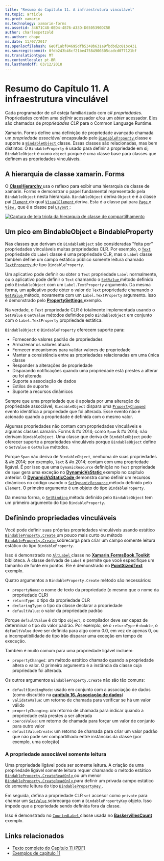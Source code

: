 ```yaml
---
title: "Resumo do Capítulo 11. A infraestrutura vinculável"
ms.topic: article
ms.prod: xamarin
ms.technology: xamarin-forms
ms.assetid: 34671C48-0ED4-4B76-A33D-D6505390DC5B
author: charlespetzold
ms.author: chape
ms.date: 11/07/2017
ms.openlocfilehash: 6e0f1abf04695dfb5348b631a9fbdbd2c81bc431
ms.sourcegitcommit: 0fdb243b46cf21be47584900805cadcd077121bf
ms.translationtype: MT
ms.contentlocale: pt-BR
ms.lasthandoff: 03/12/2018
---
```

# <a name="summary-of-chapter-11-the-bindable-infrastructure"></a>Resumo do Capítulo 11. A infraestrutura vinculável

Cada programador de c# esteja familiarizado com c# *propriedades*. Propriedades contêm uma *definir* acessador e/ou um *obter* acessador. Eles são chamados de *propriedades CLR* para o Common Language Runtime.

Xamarin. Forms define uma definição de propriedade avançado chamada um *propriedade associável* encapsulado pelo [ `BindableProperty` ](https://developer.xamarin.com/api/type/Xamarin.Forms.BindableProperty/) classe e suporte a [ `BindableObject` ](https://developer.xamarin.com/api/type/Xamarin.Forms.BindableObject/)classe. Essas classes são relacionadas, mas bem distintos: O `BindableProperty` é usado para definir a propriedade em si; `BindableObject` é como `object` porque é uma classe base para classes que definem as propriedades vinculáveis.

## <a name="the-xamarinforms-class-hierarchy"></a>A hierarquia de classe xamarin. Forms

O [ **ClassHierarchy** ](https://github.com/xamarin/xamarin-forms-book-samples/tree/master/Chapter11/ClassHierarchy) usa o reflexo para exibir uma hierarquia de classe de xamarin. Forms e demonstrar o papel fundamental representado pela `BindableObject` nesta hierarquia. `BindableObject` deriva `Object` e é a classe pai [ `Element` ](https://developer.xamarin.com/api/type/Xamarin.Forms.Element/) do qual [ `VisualElement` ](https://developer.xamarin.com/api/type/Xamarin.Forms.VisualElement/) deriva. Esta é a classe pai para [ `Page` ](https://developer.xamarin.com/api/type/Xamarin.Forms.Page/) e [ `View` ](https://developer.xamarin.com/api/type/Xamarin.Forms.View/), que é a classe pai [ `Layout` ](https://developer.xamarin.com/api/type/Xamarin.Forms.Layout/):

[![Captura de tela tripla da hierarquia de classe de compartilhamento](images/ch11fg01-small.png "compartilhamento da hierarquia de classe")](images/ch11fg01-large.png#lightbox "compartilhamento da hierarquia de classe")

## <a name="a-peek-into-bindableobject-and-bindableproperty"></a>Um pico em BindableObject e BindableProperty

Nas classes que derivam de `BindableObject` são consideradas "feita por" propriedades vinculáveis muitas propriedades CLR. Por exemplo, o [ `Text` ](https://developer.xamarin.com/api/property/Xamarin.Forms.Label.Text/) propriedade do `Label` classe é uma propriedade CLR, mas o `Label` classe também define um campo estático público somente leitura chamado [ `TextProperty` ](https://developer.xamarin.com/api/property/Xamarin.Forms.Label.TextProperty/) de tipo `BindableProperty`.

Um aplicativo pode definir ou obter o `Text` propriedade `Label` normalmente, ou o aplicativo pode definir o `Text` chamando o [ `SetValue` ](https://developer.xamarin.com/api/member/Xamarin.Forms.BindableObject.SetValue/p/Xamarin.Forms.BindableProperty/System.Object/) método definido pelo `BindableObject` com um `Label.TextProperty` argumento. Da mesma forma, um aplicativo pode obter o valor de `Text` propriedade chamando o [ `GetValue` ](https://developer.xamarin.com/api/member/Xamarin.Forms.BindableObject.GetValue/p/Xamarin.Forms.BindableProperty/) método, novamente com um `Label.TextProperty` argumento. Isso é demonstrado pelo [ **PropertySettings** ](https://github.com/xamarin/xamarin-forms-book-samples/tree/master/Chapter11/PropertySettings) exemplo.

Na verdade, o `Text` propriedade CLR é totalmente implementada usando o `SetValue` e `GetValue` métodos definidos pelo `BindableObject` em conjunto com o `Label.TextProperty` propriedade estática.

`BindableObject` e `BindableProperty` oferecem suporte para:

- Fornecendo valores padrão de propriedades
- Armazenar os valores atuais
- Fornecer mecanismos para validar valores de propriedade
- Manter a consistência entre as propriedades relacionadas em uma única classe
- Responder a alterações de propriedade
- Disparando notificações quando uma propriedade está prestes a alterar ou foi alterada
- Suporte a associação de dados
- Estilos de suporte
- Suporte a recursos dinâmicos

Sempre que uma propriedade que é apoiada por uma alteração de propriedade associável, `BindableObject` dispara uma [ `PropertyChanged` ](https://developer.xamarin.com/api/event/Xamarin.Forms.BindableObject.PropertyChanged/) evento identifica a propriedade que foi alterada. Esse evento não é acionado quando a propriedade é definida com o mesmo valor.

Algumas propriedades não contam com propriedades vinculáveis e algumas classes xamarin. Forms & #x 2014; como `Span` & #x 2014; não derivam `BindableObject`. Uma classe que deriva de `BindableObject` pode oferecer suporte a propriedades vinculáveis porque `BindableObject` define o `SetValue` e `GetValue` métodos.

Porque `Span` não deriva de `BindableObject`, nenhuma de suas propriedades & #x 2014; por exemplo, `Text` & #x 2014; contam com uma propriedade ligável. É por isso que uma `DynamicResource` definição no `Text` propriedade de `Span` gera uma exceção no [ **DynamicVsStatic** ](https://github.com/xamarin/xamarin-forms-book-samples/tree/master/Chapter10/DynamicVsStatic) exemplo no capítulo anterior. O [ **DynamicVsStaticCode** ](https://github.com/xamarin/xamarin-forms-book-samples/tree/master/Chapter11/DynamicVsStaticCode) demonstra como definir um recursos dinâmicos no código usando o [ `SetDynamicResource` ](https://developer.xamarin.com/api/member/Xamarin.Forms.Element.SetDynamicResource/p/Xamarin.Forms.BindableProperty/System.String/) método definido pelo `Element`. O primeiro argumento é um objeto do tipo `BindableProperty`.

Da mesma forma, o [ `SetBinding` ](https://developer.xamarin.com/api/member/Xamarin.Forms.BindableObject.SetBinding/p/Xamarin.Forms.BindableProperty/Xamarin.Forms.BindingBase/) método definido pelo `BindableObject` tem um primeiro argumento do tipo `BindableProperty`.

## <a name="defining-bindable-properties"></a>Definindo propriedades vinculáveis

Você pode definir suas próprias propriedades vinculáveis usando estático [ `BindableProperty.Create` ](https://developer.xamarin.com/api/member/Xamarin.Forms.BindableProperty.Create/p/System.String/System.Type/System.Type/System.Object/Xamarin.Forms.BindingMode/Xamarin.Forms.BindableProperty+ValidateValueDelegate/Xamarin.Forms.BindableProperty+BindingPropertyChangedDelegate/Xamarin.Forms.BindableProperty+BindingPropertyChangingDelegate/Xamarin.Forms.BindableProperty+CoerceValueDelegate/Xamarin.Forms.BindableProperty+CreateDefaultValueDelegate/) um pouco mais curto ou método [ `BindableProperty.Create` ](https://developer.xamarin.com/api/member/Xamarin.Forms.BindableProperty.Create/p/System.String/System.Type/System.Type/System.Object/Xamarin.Forms.BindingMode/Xamarin.Forms.BindableProperty+ValidateValueDelegate/Xamarin.Forms.BindableProperty+BindingPropertyChangedDelegate/Xamarin.Forms.BindableProperty+BindingPropertyChangingDelegate/Xamarin.Forms.BindableProperty+CoerceValueDelegate/) sobrecarga para criar um campo somente leitura estático do tipo `BindableProperty`.

Isso é demonstrado no [ `AltLabel` ](https://github.com/xamarin/xamarin-forms-book-samples/blob/master/Libraries/Xamarin.FormsBook.Toolkit/Xamarin.FormsBook.Toolkit/AltLabel.cs) classe no [ **Xamarin.FormsBook.Toolkit** ](https://github.com/xamarin/xamarin-forms-book-samples/tree/master/Libraries/Xamarin.FormsBook.Toolkit) biblioteca. A classe derivada de `Label` e permite que você especifique um tamanho de fonte em pontos. Ele é demonstrado no [ **PointSizedText** ](https://github.com/xamarin/xamarin-forms-book-samples/tree/master/Chapter11/PointSizedText) exemplo.

Quatro argumentos a `BindableProperty.Create` método são necessários:

- `propertyName`: o nome de texto da propriedade (o mesmo que o nome da propriedade CLR)
- `returnType`: o tipo da propriedade CLR
- `declaringType`: o tipo da classe declarar a propriedade
- `defaultValue`: o valor da propriedade padrão

Porque `defaultValue` é do tipo `object`, o compilador deve ser capaz de determinar o tipo do valor padrão. Por exemplo, se o `returnType` é `double`, o `defaultValue` deve ser definida para algo como 0.0, em vez de apenas 0, ou a incompatibilidade de tipo irão disparar uma exceção em tempo de execução.

Também é muito comum para uma propriedade ligável incluem:

- `propertyChanged`: um método estático chamado quando a propriedade altera o valor. O primeiro argumento é a instância da classe cuja propriedade foi alterada.

Os outros argumentos `BindableProperty.Create` não são tão comuns:

- `defaultBindingMode`: usado em conjunto com a associação de dados (como discutido na [ **capítulo 16. Associação de dados**](chapter16.md))
- `validateValue`: um retorno de chamada para verificar se há um valor válido
- `propertyChanging`: um retorno de chamada para indicar quando a propriedade está prestes a ser alterada
- `coerceValue`: um retorno de chamada para forçar um valor de conjunto para outro valor
- `defaultValueCreate`: um retorno de chamada para criar um valor padrão que não pode ser compartilhado entre instâncias da classe (por exemplo, uma coleção)

### <a name="the-read-only-bindable-property"></a>A propriedade associável somente leitura

Uma propriedade ligável pode ser somente leitura. A criação de uma propriedade ligável somente leitura requer chamando o método estático [ `BindableProperty.CreateReadOnly` ](https://developer.xamarin.com/api/member/Xamarin.Forms.BindableProperty.CreateReadOnly/p/System.String/System.Type/System.Type/System.Object/Xamarin.Forms.BindingMode/Xamarin.Forms.BindableProperty+ValidateValueDelegate/Xamarin.Forms.BindableProperty+BindingPropertyChangedDelegate/Xamarin.Forms.BindableProperty+BindingPropertyChangingDelegate/Xamarin.Forms.BindableProperty+CoerceValueDelegate/Xamarin.Forms.BindableProperty+CreateDefaultValueDelegate/) ou um menor [ `BindableProperty.CreateReadOnly` ](https://developer.xamarin.com/api/member/Xamarin.Forms.BindableProperty.CreateReadOnly/p/System.String/System.Type/System.Type/System.Object/Xamarin.Forms.BindingMode/Xamarin.Forms.BindableProperty+ValidateValueDelegate/Xamarin.Forms.BindableProperty+BindingPropertyChangedDelegate/Xamarin.Forms.BindableProperty+BindingPropertyChangingDelegate/Xamarin.Forms.BindableProperty+CoerceValueDelegate/) para definir um privada campo estático de somente leitura do tipo [ `BindablePropertyKey` ](https://developer.xamarin.com/api/type/Xamarin.Forms.BindablePropertyKey/).

Em seguida, defina a propriedade CLR `set` accesor como `private` para chamar um [ `SetValue` ](https://developer.xamarin.com/api/member/Xamarin.Forms.BindableObject.SetValue/p/Xamarin.Forms.BindablePropertyKey/System.Object/) sobrecarga com a `BindablePropertyKey` objeto. Isso impede que a propriedade sendo definida fora da classe.

Isso é demonstrado no [ `CountedLabel` ](https://github.com/xamarin/xamarin-forms-book-samples/blob/master/Libraries/Xamarin.FormsBook.Toolkit/Xamarin.FormsBook.Toolkit/CountedLabel.cs) classe usada no [ **BaskervillesCount** ](https://github.com/xamarin/xamarin-forms-book-samples/tree/master/Chapter11/BaskervillesCount) exemplo.



## <a name="related-links"></a>Links relacionados

- [Texto completo do Capítulo 11 (PDF)](https://download.xamarin.com/developer/xamarin-forms-book/XamarinFormsBook-Ch11-Apr2016.pdf)
- [Exemplos de capítulo 11](https://github.com/xamarin/xamarin-forms-book-samples/tree/master/Chapter11)
